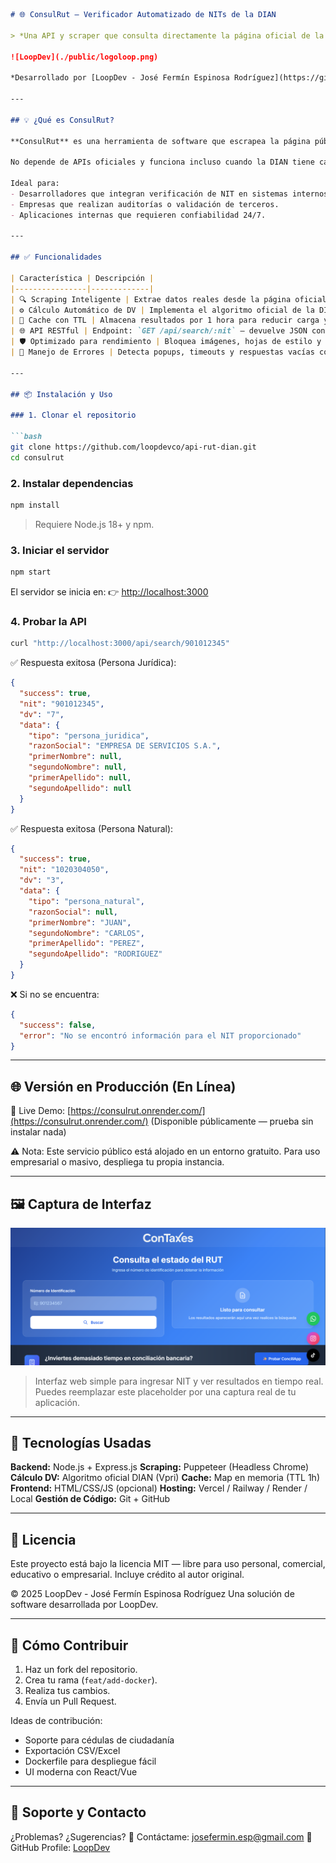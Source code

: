 ````markdown
# 🌐 ConsulRut — Verificador Automatizado de NITs de la DIAN

> *Una API y scraper que consulta directamente la página oficial de la DIAN cuando el sistema RUT está caído.*

![LoopDev](./public/logoloop.png)

*Desarrollado por [LoopDev - José Fermín Espinosa Rodríguez](https://github.com/loopdevco)*

---

## 💡 ¿Qué es ConsulRut?

**ConsulRut** es una herramienta de software que escrapea la página pública de consulta de NITs de la **DIAN** — `muisca.dian.gov.co` — para extraer información de contribuyentes cuando el portal oficial del RUT no responde.

No depende de APIs oficiales y funciona incluso cuando la DIAN tiene caídas técnicas o limitaciones de acceso.

Ideal para:
- Desarrolladores que integran verificación de NIT en sistemas internos.
- Empresas que realizan auditorías o validación de terceros.
- Aplicaciones internas que requieren confiabilidad 24/7.

---

## ✅ Funcionalidades

| Característica | Descripción |
|----------------|-------------|
| 🔍 Scraping Inteligente | Extrae datos reales desde la página oficial de la DIAN, con manejo dinámico de elementos. |
| ⚙️ Cálculo Automático de DV | Implementa el algoritmo oficial de la DIAN para generar el dígito de verificación correcto. |
| 🧠 Cache con TTL | Almacena resultados por 1 hora para reducir carga y evitar bloqueos por consultas repetidas. |
| 🌐 API RESTful | Endpoint: `GET /api/search/:nit` — devuelve JSON con tipo, razón social o nombres completos. |
| 🛡️ Optimizado para rendimiento | Bloquea imágenes, hojas de estilo y fuentes innecesarias durante el scraping. |
| 🔄 Manejo de Errores | Detecta popups, timeouts y respuestas vacías con mensajes claros. |

---

## 📦 Instalación y Uso

### 1. Clonar el repositorio

```bash
git clone https://github.com/loopdevco/api-rut-dian.git
cd consulrut
````

### 2. Instalar dependencias

```bash
npm install
```

> Requiere Node.js 18+ y npm.

### 3. Iniciar el servidor

```bash
npm start
```

El servidor se inicia en: 👉 [http://localhost:3000](http://localhost:3000)

### 4. Probar la API

```bash
curl "http://localhost:3000/api/search/901012345"
```

✅ Respuesta exitosa (Persona Jurídica):

```json
{
  "success": true,
  "nit": "901012345",
  "dv": "7",
  "data": {
    "tipo": "persona_juridica",
    "razonSocial": "EMPRESA DE SERVICIOS S.A.",
    "primerNombre": null,
    "segundoNombre": null,
    "primerApellido": null,
    "segundoApellido": null
  }
}
```

✅ Respuesta exitosa (Persona Natural):

```json
{
  "success": true,
  "nit": "1020304050",
  "dv": "3",
  "data": {
    "tipo": "persona_natural",
    "razonSocial": null,
    "primerNombre": "JUAN",
    "segundoNombre": "CARLOS",
    "primerApellido": "PEREZ",
    "segundoApellido": "RODRIGUEZ"
  }
}
```

❌ Si no se encuentra:

```json
{
  "success": false,
  "error": "No se encontró información para el NIT proporcionado"
}
```

---

## 🌐 Versión en Producción (En Línea)

🔹 Live Demo: [https://consulrut.onrender.com/](https://consulrut.onrender.com/)
(Disponible públicamente — prueba sin instalar nada)

⚠️ Nota: Este servicio público está alojado en un entorno gratuito. Para uso empresarial o masivo, despliega tu propia instancia.

---

## 🖼️ Captura de Interfaz

![ConsulRut Interface](/public/image.png)

> Interfaz web simple para ingresar NIT y ver resultados en tiempo real. Puedes reemplazar este placeholder por una captura real de tu aplicación.

---

## 🔧 Tecnologías Usadas

**Backend:** Node.js + Express.js
**Scraping:** Puppeteer (Headless Chrome)
**Cálculo DV:** Algoritmo oficial DIAN (Vpri)
**Cache:** Map en memoria (TTL 1h)
**Frontend:** HTML/CSS/JS (opcional)
**Hosting:** Vercel / Railway / Render / Local
**Gestión de Código:** Git + GitHub

---

## 📜 Licencia

Este proyecto está bajo la licencia MIT — libre para uso personal, comercial, educativo o empresarial.
Incluye crédito al autor original.

© 2025 LoopDev - José Fermín Espinosa Rodríguez
Una solución de software desarrollada por LoopDev.

---

## 💬 Cómo Contribuir

1. Haz un fork del repositorio.
2. Crea tu rama (`feat/add-docker`).
3. Realiza tus cambios.
4. Envía un Pull Request.

Ideas de contribución:

* Soporte para cédulas de ciudadanía
* Exportación CSV/Excel
* Dockerfile para despliegue fácil
* UI moderna con React/Vue

---

## 🤝 Soporte y Contacto

¿Problemas? ¿Sugerencias?
📩 Contáctame: [josefermin.esp@gmail.com](mailto:loopde.co@gmail.com)
🔗 GitHub Profile: [LoopDev](https://github.com/loopdev)

```
```
